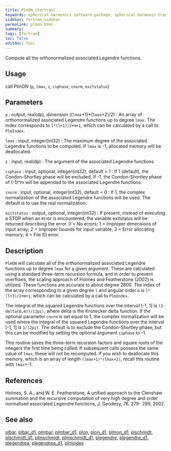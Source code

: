```yaml
---
title: PlmON (Fortran)
keywords: spherical harmonics software package, spherical harmonic transform, legendre functions, multitaper spectral analysis, fortran, Python, gravity, magnetic field
sidebar: fortran_sidebar
permalink: plmon.html
summary:
tags: [fortran]
toc: false
editdoc: fdoc
---
```


Compute all the orthonormalized associated Legendre functions.

## Usage

call PlmON (`p`, `lmax`, `z`, `csphase`, `cnorm`, `exitstatus`)

## Parameters

`p` : output, real(dp), dimension ((`lmax`+1)\*(`lmax`+2)/2)
:   An array of orthonormalized associated Legendre functions up to degree `lmax`. The index corresponds to `l*(l+1)/2+m+1`, which can be calculated by a call to `PlmIndex`.

`lmax` : input, integer(int32)
:   The maximum degree of the associated Legendre functions to be computed. If `lmax` is -1, allocated memory will be deallocated.

`z` : input, real(dp)
:   The argument of the associated Legendre functions.

`csphase` : input, optional, integer(int32), default = 1
:   If 1 (default), the Condon-Shortley phase will be excluded. If -1, the Condon-Shortley phase of (-1)^m will be appended to the associated Legendre functions.

`cnorm` : input, optional, integer(int32), default = 0
:   If 1, the complex normalization of the associated Legendre functions will be used. The default is to use the real normalization.

`exitstatus` : output, optional, integer(int32)
:   If present, instead of executing a STOP when an error is encountered, the variable exitstatus will be returned describing the error. 0 = No errors; 1 = Improper dimensions of input array; 2 = Improper bounds for input variable; 3 = Error allocating memory; 4 = File IO error.

## Description

`PlmON` will calculate all of the orthonormalized associated Legendre functions up to degree `lmax` for a given argument. These are calculated using a standard three-term recursion formula, and in order to prevent overflows, the scaling approach of Holmes and Featherstone (2002) is utilized. These functions are accurate to about degree 2800. The index of the array corresponding to a given degree `l` and angular order `m` is `l*(l+1)/2+m+1`, which can be calculated by a call to `PlmIndex`. 

The integral of the squared Legendre functions over the interval [-1, 1] is `(2-delta(0,m))/(2pi)`, where delta is the Kronecker delta function. If the optional parameter `cnorm` is set equal to 1, the complex normalization will be used where the integral of the squared Legendre functions over the interval [-1, 1] is `1/(2pi)`. The default is to exclude the Condon-Shortley phase, but this can be modified by setting the optional argument `csphase` to -1.

This routine saves the three-term recursion factors and square roots of the integers the first time being called. If subsequent calls possess the same value of `lmax`, these will not be recomputed. If you wish to deallocate this memory, which is an array of length `(lmax+1)*(lmax+2)`, recall this routine with `lmax`=-1.

## References

Holmes, S. A., and W. E. Featherstone, A unified approach to the Clenshaw
summation and the recursive computation of very high degree and
order normalised associated Legendre functions, J. Geodesy, 76, 279-
299, 2002.

## See also

[plbar](plbar.html), [plbar_d1](plbar_d1.html), [plmbar](plmbar.html), [plmbar_d1](plmbar_d1.html), [plon](plon.html), [plon_d1](plon_d1.html), [plmon_d1](plmon_d1.html), [plschmidt](plschmidt.html), [plschmidt_d1](plschmidt_d1.html), [plmschmidt](plmschmidt.html), [plmschmidt_d1](plmschmidt_d1.html), [plegendre](plegendre.html), [plegendre_d1](plegendre_d1.html), [plegendrea](plegendrea.html), [plegendrea_d1](plegendrea_d1.html), [plmindex](plmindex.html)
